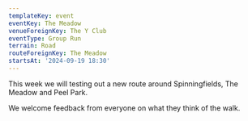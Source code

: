```yaml
---
templateKey: event
eventKey: The Meadow
venueForeignKey: The Y Club
eventType: Group Run
terrain: Road
routeForeignKey: The Meadow
startsAt: '2024-09-19 18:30'
---
```

This week we will testing out a new route around Spinningfields, The Meadow and Peel Park.

We welcome feedback from everyone on what they think of the walk.